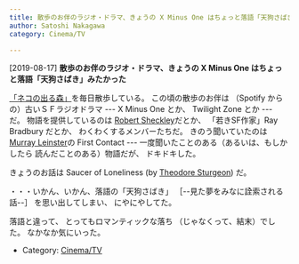 ```yaml
---
title: 散歩のお伴のラジオ・ドラマ、きょうの X Minus One はちょっと落語「天狗さばき」みたかった
author: Satoshi Nakagawa
category: Cinema/TV

---
```


[2019-08-17] **散歩のお伴のラジオ・ドラマ、きょうの X Minus One はちょっと落語「天狗さばき」みたかった** 

 [「ネコの出る森」](https://ja.wikipedia.org/wiki/%E5%B1%B1%E7%94%B0%E6%B1%A0%E5%85%AC%E5%9C%92)を毎日散歩している。
この頃の散歩のお伴は
（Spotify からの）古いＳＦラジオドラマ ---
X Minus One とか、
Twilight Zone とか --- だ。
物語を提供しているのは
[Robert Sheckley](https://ja.wikipedia.org/wiki/%E3%83%AD%E3%83%90%E3%83%BC%E3%83%88%E3%83%BB%E3%82%B7%E3%82%A7%E3%82%AF%E3%83%AA%E3%82%A4)だとか、
「若きSF作家」Ray Bradbury だとか、
わくわくするメンバーたちだ。
きのう聞いていたのは
[Murray Leinster](https://ja.wikipedia.org/wiki/%E3%83%9E%E3%83%AC%E3%82%A4%E3%83%BB%E3%83%A9%E3%82%A4%E3%83%B3%E3%82%B9%E3%82%BF%E3%83%BC)の First Contact ---
一度聞いたことのある（あるいは、もしかしたら
読んだことのある）物語だが、
ドキドキした。

 きょうのお話は
Saucer of Loneliness (by
[Theodore Sturgeon](https://en.wikipedia.org/wiki/Theodore_Sturgeon)) だ。

 ・・・いかん、いかん、落語の「天狗さばき」
［--見た夢をみなに詮索される話--］
を思い出してしまい、
にやにやしてた。

 落語と違って、
とってもロマンティックな落ち
（じゃなくって、結末）でした。
なかなか気にいった。

- Category: [Cinema/TV](https://merapano.github.io/categories.html#Cinema/TV)


